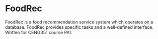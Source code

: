 # FoodRec

FoodRec is a food recommendation service system which operates on a database. FoodRec provides specific
tasks and a well-defined interface. Written for CENG351 course PA1.
